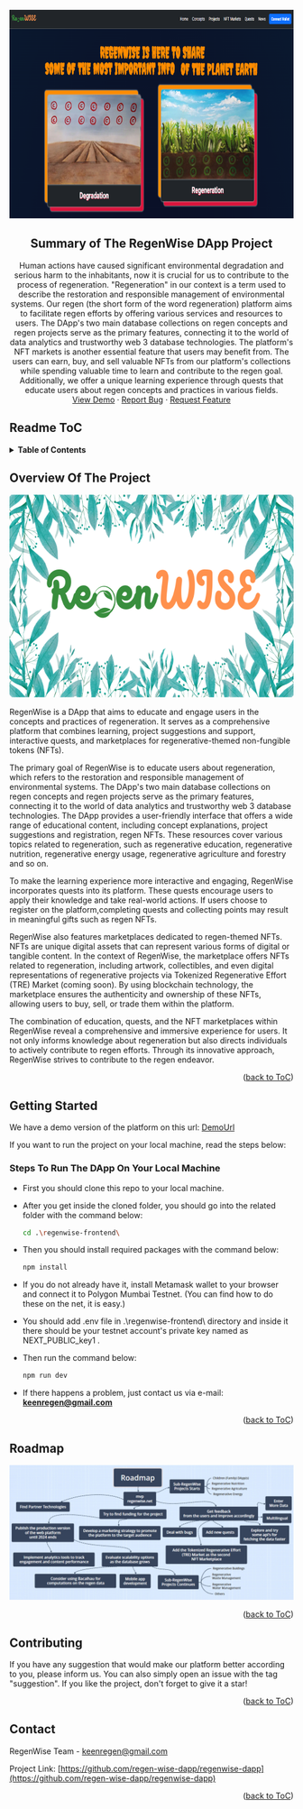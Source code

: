 <!-- PROJECT LOGO -->
<br />
<div align="center">
  <a href="https://github.com/regen-wise-dapp/regenwise-dapp">
    <img  src="/regenwise-frontend/public/read/banner1.png" alt="Logo" width="830" height="370">
  </a>

<h2 align="center"> Summary of The RegenWise DApp Project</h2>

  <p align="center">
    Human actions have caused significant environmental degradation and serious harm to the inhabitants, now it is crucial for us to contribute to the process of regeneration. "Regeneration" in our context is a term used to describe the restoration and responsible management of environmental systems. Our regen (the short form of the word regeneration) platform aims to facilitate regen efforts by offering various services and resources to users. The DApp's two main database collections on regen concepts and regen projects serve as the primary features, connecting it to the world of data analytics and trustworthy web 3 database technologies. The platform's NFT markets is another essential feature that users may benefit from. The users can earn, buy, and sell valuable NFTs from our platform's collections while spending valuable time to learn and contribute to the regen goal. Additionally, we offer a unique learning experience through quests that educate users about regen concepts and practices in various fields.
    <br />
    <a href="https://regenwise.net">View Demo</a>
    ·
    <a href="https://github.com/regen-wise-dapp/regenwise-dapp/issues">Report Bug</a>
    ·
    <a href="https://github.com/regen-wise-dapp/regenwise-dapp/issues">Request Feature</a>
  </p>
</div>


## Readme ToC
<!-- TABLE OF CONTENTS -->
<details>
  <summary><strong>Table of Contents</strong></summary>
  <ol>
    <li>
      <a href="#overview-of-the-project">Overview Of The Project</a>
      <!-- <ul>
        <li><a href="#built-with">Built With</a></li>
       <li><a href="#images-from-the-dapp">Images From The DApp</a></li>
      </ul> -->
    </li>
    <li>
      <a href="#getting-started">Getting Started</a>
      <ul>
        <li><a href="#steps-to-run-the-dapp-on-your-local-machine">Steps To Run The DApp On Your Local Machine</a></li>
      </ul>
    </li>
    <li><a href="#roadmap">Roadmap</a></li>
    <li><a href="#contact">Contact</a></li>
  </ol>
</details>



<!-- ABOUT THE PROJECT -->
## Overview Of The Project
<div align="center">
<img  src="/regenwise-frontend/public/read/Cover1.png" alt="Logo" width="640" height="360">
</div>

RegenWise is a DApp that aims to educate and engage users in the concepts and practices of regeneration. It serves as a comprehensive platform that combines learning, project suggestions and support, interactive quests, and marketplaces for regenerative-themed non-fungible tokens (NFTs).

The primary goal of RegenWise is to educate users about regeneration, which refers to the restoration and responsible management of environmental systems. The DApp's two main database collections on regen concepts and regen projects serve as the primary features, connecting it to the world of data analytics and trustworthy web 3 database technologies.  The DApp provides a user-friendly interface that offers a wide range of educational content, including concept explanations, project suggestions and registration, regen NFTs. These resources cover various topics related to regeneration, such as regenerative education, regenerative nutrition, regenerative energy usage, regenerative agriculture and forestry and so on.

To make the learning experience more interactive and engaging, RegenWise incorporates quests into its platform. These quests encourage users to apply their knowledge and take real-world actions. If users choose to register on the platform,completing quests and collecting points may result in meaningful gifts such as regen NFTs.

RegenWise also features marketplaces dedicated to regen-themed NFTs. NFTs are unique digital assets that can represent various forms of digital or tangible content. In the context of RegenWise, the marketplace offers NFTs related to regeneration, including artwork, collectibles, and even digital representations of regenerative projects via Tokenized Regenerative Effort (TRE) Market (coming soon). By using blockchain technology, the marketplace ensures the authenticity and ownership of these NFTs, allowing users to buy, sell, or trade them within the platform.

The combination of education, quests, and the NFT marketplaces within RegenWise reveal a comprehensive and immersive experience for users. It not only informs knowledge about regeneration but also directs individuals to actively contribute to regen efforts. Through its innovative approach, RegenWise strives to contribute to the regen endeavor. 

<p align="right">(<a href="#readme-toc">back to ToC</a>)</p>



<!-- ### Built With

 ![Typescript][Typescript]
 ![Solidity][Solidity]
 ![Next][Next]
 ![React][React]
 ![Bootstrap][Bootstrap]
 
 

<p align="right">(<a href="#readme-toc">back to ToC</a>)</p> -->




<!-- GETTING STARTED -->
## Getting Started

We have a demo version of the platform on this url: <a href="https://regenwise.net">DemoUrl</a>

If you want to run the project on your local machine, read the steps below:

### Steps To Run The DApp On Your Local Machine

* First you should clone this repo to your local machine.
* After you get inside the cloned folder, you should go into the related folder with the command below:
  ```sh
  cd .\regenwise-frontend\
  ```
* Then you should install required packages with the command below:
  ```sh
  npm install
  ```
* If you do not already have it, install Metamask wallet to your browser and connect it to Polygon Mumbai Testnet. (You can find how to do these on the net, it is easy.)

* You should add .env file in .\regenwise-frontend\ directory and inside it there should be your testnet account's private key named as NEXT_PUBLIC_key1 .


* Then run the command below:
  ```sh
  npm run dev
  ```
* If there happens a problem, just contact us via e-mail: <strong>keenregen@gmail.com</strong>


<p align="right">(<a href="#readme-toc">back to ToC</a>)</p>



<!-- ROADMAP -->
## Roadmap

<div align="center">
<img  src="/regenwise-frontend/public/read/RoadMap.png" alt="Roadmap">
</div>

<!-- * Finish the mvp of the DApp including frontend design (Almost Done)
* Get feedback from the users and improve accordingly
* Try to find funding for the project
* Explore and try some other api's for fetching the data from the chain faster
* Add new quests to the platform
* Add the Tokenized Regenerative Effort (TRE) Market as the second NFT Marketplace
* Develop a marketing strategy to promote the platform to the target audience
* Implement analytics tools to track engagement and content performance
* <strong>Finish the production version of the web platform until the first quarter of the 2024 ends</strong>
* Evaluate scalability options as the database grows
* Consider using <strong>Bacalhau</strong> for computations on the regen data
* Mobile app development -->


<p align="right">(<a href="#readme-toc">back to ToC</a>)</p>



<!-- CONTRIBUTING -->
## Contributing

If you have any suggestion that would make our platform better according to you, please inform us. You can also simply open an issue with the tag "suggestion".
If you like the project, don't forget to give it a star!

<p align="right">(<a href="#readme-toc">back to ToC</a>)</p>




<!-- CONTACT -->
## Contact

RegenWise Team - keenregen@gmail.com

Project Link: [https://github.com/regen-wise-dapp/regenwise-dapp](https://github.com/regen-wise-dapp/regenwise-dapp)

<p align="right">(<a href="#readme-toc">back to ToC</a>)</p>



<!-- MARKDOWN LINKS & IMAGES -->
<!-- https://www.markdownguide.org/basic-syntax/#reference-style-links -->
[contributors-shield]: https://img.shields.io/github/contributors/github_username/repo_name.svg?style=for-the-badge
[contributors-url]: https://github.com/regen-wise-dapp/regenwise-dapp/graphs/contributors
[forks-shield]: https://img.shields.io/github/forks/regen-wise-dapp/regenwise-dapp.svg?style=for-the-badge
[forks-url]: https://github.com/regen-wise-dapp/regenwise-dapp/network/members
[stars-shield]: https://img.shields.io/github/stars/regen-wise-dapp/regenwise-dapp.svg?style=for-the-badge
[stars-url]: https://github.com/regen-wise-dapp/regenwise-dapp/stargazers
[issues-shield]: https://img.shields.io/github/issues/regen-wise-dapp/regenwise-dapp.svg?style=for-the-badge
[issues-url]: https://github.com/regen-wise-dapp/regenwise-dapp/issues
[Solidity]: https://img.shields.io/badge/Solidity-363636?logo=solidity&logoColor=fff&style=for-the-badge
[Next]: https://img.shields.io/badge/next.js-000000?style=for-the-badge&logo=nextdotjs&logoColor=white
[React]: https://img.shields.io/badge/React-20232A?style=for-the-badge&logo=react&logoColor=61DAFB
[Bootstrap]: https://img.shields.io/badge/Bootstrap-563D7C?style=for-the-badge&logo=bootstrap&logoColor=white
[Typescript]: https://badges.frapsoft.com/typescript/code/typescript-125x28.png?v=101
